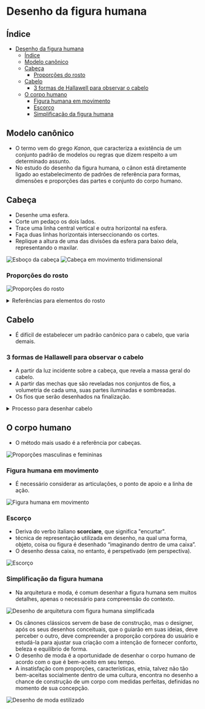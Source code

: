 <!-- markdownlint-disable MD033 -->
# Desenho da figura humana

## Índice

- [Desenho da figura humana](#desenho-da-figura-humana)
  - [Índice](#índice)
  - [Modelo canônico](#modelo-canônico)
  - [Cabeça](#cabeça)
    - [Proporções do rosto](#proporções-do-rosto)
  - [Cabelo](#cabelo)
    - [3 formas de Hallawell para observar o cabelo](#3-formas-de-hallawell-para-observar-o-cabelo)
  - [O corpo humano](#o-corpo-humano)
    - [Figura humana em movimento](#figura-humana-em-movimento)
    - [Escorço](#escorço)
    - [Simplificação da figura humana](#simplificação-da-figura-humana)

## Modelo canônico

- O termo vem do grego *Kanon*, que caracteriza a existência de um conjunto padrão de modelos ou regras que dizem respeito a um determinado assunto.
- No estudo do desenho da figura humana, o cânon está diretamente ligado ao estabelecimento de padrões de referência para formas, dimensões e proporções das partes e conjunto do corpo humano.

## Cabeça

- Desenhe uma esfera.
- Corte um pedaço os dois lados.
- Trace uma linha central vertical e outra horizontal na esfera.
- Faça duas linhas horizontais interseccionando os cortes.
- Replique a altura de uma das divisões da esfera para baixo dela, representando o maxilar.

![Esboço da cabeça](images/head-1.png)
![Cabeça em movimento tridimensional](images/head-2.png)

### Proporções do rosto

![Proporções do rosto](images/head-3.png)

<details>
<summary>Referências para elementos do rosto</summary>

![Olhos, nariz e boca](images/face-1.png)
![Globo ocular, olhos e boca](images/face-2.png)
![Nariz e orelhas](images/face-3.png)
![Boca](images/face-4.png)

</details>

## Cabelo

- É difícil de estabelecer um padrão canônico para o cabelo, que varia demais.

### 3 formas de Hallawell para observar o cabelo

- A partir da luz incidente sobre a cabeça, que revela a massa geral do cabelo.
- A partir das mechas que são reveladas nos conjuntos de fios, a volumetria de cada uma, suas partes iluminadas e sombreadas.
- Os fios que serão desenhados na finalização.

<details>
<summary>Processo para desenhar cabelo</summary>

![3 cabelos diferentes](images/hair-1.jpg)
![Cabelo feminino ondulado](images/hair-2.png)

</details>

## O corpo humano

- O método mais usado é a referência por cabeças.

![Proporções masculinas e femininas](images/body-1.png)

### Figura humana em movimento

- É necessário considerar as articulações, o ponto de apoio e a linha de ação.

![Figura humana em movimento](images/movement-1.png)

### Escorço

- Deriva do verbo italiano **scorciare**, que significa "encurtar".
- técnica de representação utilizada em desenho, na qual uma forma, objeto, coisa ou figura é desenhado “imaginando dentro de uma caixa”.
- O desenho dessa caixa, no entanto, é perspetivado (em perspectiva).

![Escorço](images/movement-2.png)

### Simplificação da figura humana

- Na arquitetura e moda, é comum desenhar a figura humana sem muitos detalhes, apenas o necessário para compreensão do contexto.

![Desenho de arquitetura com figura humana simplificada](images/simplification-1.png)

- Os cânones clássicos servem de base de construção, mas o designer, após os seus desenhos conceituais, que o guiarão em suas ideias, deve perceber o outro, deve compreender a proporção corpórea do usuário e estudá-la para ajustar sua criação com a intenção de fornecer conforto, beleza e equilíbrio de forma.
- O desenho de moda é a oportunidade de desenhar o corpo humano de acordo com o que é bem-aceito em seu tempo.
- A insatisfação com proporções, características, etnia, talvez não tão bem-aceitas socialmente dentro de uma cultura, encontra no desenho a chance de construção de um corpo com medidas perfeitas, definidas no momento de sua concepção.

![Desenho de moda estilizado](images/simplification-2.png)
